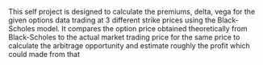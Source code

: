 This self project is designed to calculate the premiums, delta, vega for the given options data trading at 3 different  strike prices using the Black-Scholes model.
It compares the option price obtained theoretically from Black-Scholes to the actual market trading price for the same price to calculate the arbitrage opportunity and estimate roughly the profit which could made from that 
